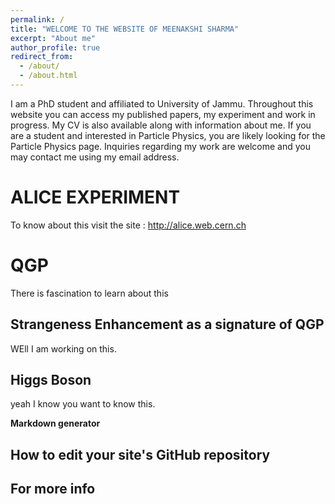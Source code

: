 ```yaml
---
permalink: /
title: "WELCOME TO THE WEBSITE OF MEENAKSHI SHARMA"
excerpt: "About me"
author_profile: true
redirect_from: 
  - /about/
  - /about.html
---
```


I am a PhD student and affiliated to University of Jammu. Throughout this website you can access my published papers, my experiment and work in progress. My CV is also available along with information about me. If you are a student and interested in Particle Physics, you are likely looking for the Particle Physics page. Inquiries regarding my work are welcome and you may contact me using my email address.

ALICE EXPERIMENT
======
To know about this visit the site : http://alice.web.cern.ch

QGP
======
There is fascination to learn about this

Strangeness Enhancement as a signature of QGP
------
WEll I am working on this. 

Higgs Boson
------
yeah I know you want to know this.

**Markdown generator**



How to edit your site's GitHub repository
------

For more info
------

